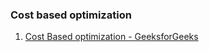


### Cost based optimization

1. [Cost Based optimization - GeeksforGeeks](https://www.geeksforgeeks.org/cost-based-optimization/)